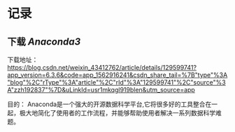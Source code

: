 # 记录
## 下载 _Anaconda3_
下载地址：
https://blog.csdn.net/weixin_43412762/article/details/129599741?app_version=6.3.6&code=app_1562916241&csdn_share_tail=%7B"type"%3A"blog"%2C"rType"%3A"article"%2C"rId"%3A"129599741"%2C"source"%3A"zzh192837"%7D&uLinkId=usr1mkqgl919blen&utm_source=app

目的：
Anaconda是一个强大的开源数据科学平台,它将很多好的工具整合在一起，极大地简化了使用者的工作流程，并能够帮助使用者解决一系列数据科学难题。
